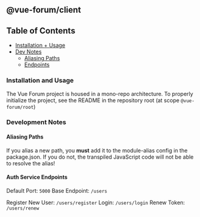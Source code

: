 ## @vue-forum/client

## Table of Contents
  - [Installation + Usage](#usage)
  - [Dev Notes](#dev)
    + [Aliasing Paths](#alias)
    + [Endpoints](#endpoints)

### <a name="usage"></a> Installation and Usage
The Vue Forum project is housed in a mono-repo architecture. To properly initialize the project, see the README in the repository root (at scope `@vue-forum/root`)

### <a name="dev"></a> Development Notes

#### <a name="alias"></a> Aliasing Paths
If you alias a new path, you **must** add it to the module-alias config in the package.json. If you do not, the transpiled JavaScript code will not be able to resolve the alias!

#### <a name="endpoints"></a> Auth Service Endpoints

Default Port: `5000`
Base Endpoint: `/users`

Register New User: `/users/register`
Login: `/users/login`
Renew Token: `/users/renew`
